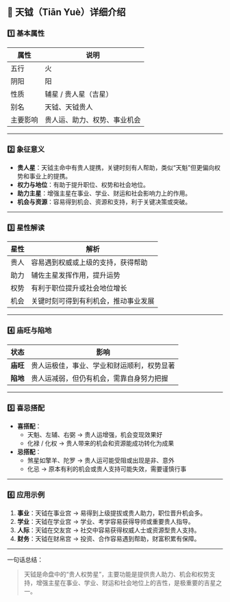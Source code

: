 ## 🌟 天钺（Tiān Yuè）详细介绍

### 1️⃣ 基本属性

| 属性     | 说明                         |
| -------- | ---------------------------- |
| 五行     | 火                           |
| 阴阳     | 阳                           |
| 性质     | 辅星 / 贵人星（吉星）        |
| 别名     | 天钺、天钺贵人               |
| 主要影响 | 贵人运、助力、权势、事业机会 |

------

### 2️⃣ 象征意义

- **贵人星**：天钺主命中有贵人提携，关键时刻有人帮助，类似“天魁”但更偏向权势和事业上的提携。
- **权力与地位**：有助于提升职位、权势和社会地位。
- **助力主星**：增强主星在事业、学业、财运和社会影响力上的作用。
- **机会与资源**：容易得到机会、资源和支持，利于关键决策或突破。

------

### 3️⃣ 星性解读

| 星性 | 解析                                 |
| ---- | ------------------------------------ |
| 贵人 | 容易遇到权威或上级的支持，获得帮助   |
| 助力 | 辅佐主星发挥作用，提升运势           |
| 权势 | 有利于职位提升或社会地位增长         |
| 机会 | 关键时刻可得到有利机会，推动事业发展 |

------

### 4️⃣ 庙旺与陷地

| 状态     | 影响                                       |
| -------- | ------------------------------------------ |
| **庙旺** | 贵人运极佳，事业、学业和财运顺利，权势显著 |
| **陷地** | 贵人运减弱，但仍有机会，需靠自身努力把握   |

------

### 5️⃣ 喜忌搭配

- **喜搭配**：
  - 天魁、左辅、右弼 → 贵人运增强，机会变现效果好
  - 化禄 / 化权 → 贵人带来的机会和资源能成功转化为成果
- **忌搭配**：
  - 煞星如擎羊、陀罗 → 贵人运可能受阻或出现是非、意外
  - 化忌 → 原本有利的机会或贵人支持可能失效，需要谨慎行事

------

### 6️⃣ 应用示例

1. **事业**：天钺在事业宫 → 易得到上级提拔或贵人助力，职位晋升机会多。
2. **学业**：天钺在学业宫 → 学业、考学容易获得导师或重要贵人指导。
3. **人际**：天钺在交友宫 → 社交中容易获得权威人士或资源型贵人支持。
4. **财务**：天钺在财帛宫 → 投资、合作容易遇到帮助，财富积累有保障。

------

一句话总结：

> 天钺是命盘中的“贵人权势星”，主要功能是提供贵人助力、机会和权势支持，增强主星在事业、学业、财运和社会地位上的吉性，是极重要的吉星之一。